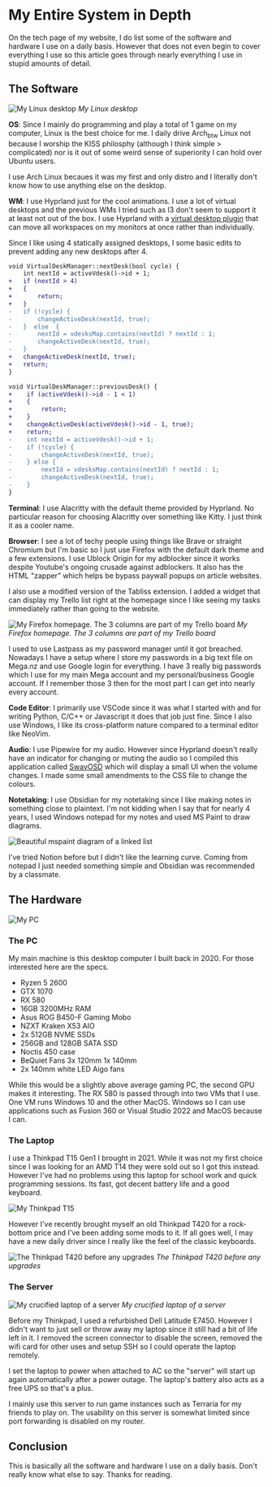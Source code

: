 # My Entire System in Depth

On the tech page of my website, I do list some of the software and hardware I use on a daily basis. However that does not even begin to cover everything I use so this article goes through nearly everything I use in stupid amounts of detail.

## The Software

![My Linux desktop](./assets/linux_desktop.png)
_My Linux desktop_

**OS**: Since I mainly do programming and play a total of 1 game on my computer, Linux is the best choice for me. I daily drive Arch<sub>btw</sub> Linux not because I worship the KISS philosphy (although I think simple > complicated) nor is it out of some weird sense of superiority I can hold over Ubuntu users.
 
I use Arch Linux becaues it was my first and only distro and I literally don't know how to use anything else on the desktop. 

**WM**: I use Hyprland just for the cool animations. I use a lot of virtual desktops and the previous WMs I tried such as I3 don't seem to support it at least not out of the box. I use Hyprland with a [virtual desktop plugin](https://github.com/levnikmyskin/hyprland-virtual-desktops) that can move all workspaces on my monitors at once rather than individually. 

Since I like using 4 statically assigned desktops, I some basic edits to prevent adding any new desktops after 4.

```diff
void VirtualDeskManager::nextDesk(bool cycle) {
    int nextId = activeVdesk()->id + 1;
+	if (nextId > 4) 
+   {
+	    return;
+	}
-   if (!cycle) {
-       changeActiveDesk(nextId, true);
-   }  else  {
-       nextId = vdesksMap.contains(nextId) ? nextId : 1;
-       changeActiveDesk(nextId, true);
-   }
+	changeActiveDesk(nextId, true);
+	return;
}
```

```diff
void VirtualDeskManager::previousDesk() {
+    if (activeVdesk()->id - 1 < 1)
+    {
+        return;
+    }
+    changeActiveDesk(activeVdesk()->id - 1, true);
+    return;
-    int nextId = activeVdesk()->id + 1;
-    if (!cycle) {
-        changeActiveDesk(nextId, true);
-    } else {
-        nextId = vdesksMap.contains(nextId) ? nextId : 1;
-        changeActiveDesk(nextId, true);
-    }
}
```

**Terminal**: I use Alacritty with the default theme provided by Hyprland. No particular reason for choosing Alacritty over something like Kitty. I just think it as a cooler name. 

**Browser**: I see a lot of techy people using things like Brave or straight Chromium but I'm basic so I just use Firefox with the default dark theme and a few extensions. I use Ublock Origin for my adblocker since it works despite Youtube's ongoing crusade against adblockers. It also has the HTML "zapper" which helps be bypass paywall popups on article websites. 

I also use a modified version of the Tabliss extension. I added a widget that can display my Trello list right at the homepage since I like seeing my tasks immediately rather than going to the website. 

![My Firefox homepage. The 3 columns are part of my Trello board](https://user-images.githubusercontent.com/100111224/278787912-f418b1bd-8c48-4029-bf59-53a5d20a5eff.png)
_My Firefox homepage. The 3 columns are part of my Trello board_

I used to use Lastpass as my password manager until it got breached. Nowadays I have a setup where I store my passwords in a big text file on Mega.nz and use Google login for everything. I have 3 really big passwords which I use for my main Mega account and my personal/business Google account. If I remember those 3 then for the most part I can get into nearly every account.

**Code Editor**: I primarily use VSCode since it was what I started with and for writing Python, C/C++ or Javascript it does that job just fine. Since I also use Windows, I like its cross-platform nature compared to a terminal editor like NeoVim.

**Audio**: I use Pipewire for my audio. However since Hyprland doesn't really have an indicator for changing or muting the audio so I compiled this application called [SwayOSD](https://github.com/ErikReider/SwayOSD) which will display a small UI when the volume changes. I made some small amendments to the CSS file to change the colours. 

**Notetaking**: I use Obsidian for my notetaking since I like making notes in something close to plaintext. I'm not kidding when I say that for nearly 4 years, I used Windows notepad for my notes and used MS Paint to draw diagrams. 

![Beautiful mspaint diagram of a linked list](./assets/notepad_linked_list.png)

I've tried Notion before but I didn't like the learning curve. Coming from notepad I just needed something simple and Obsidian was recommended by a classmate. 

## The Hardware

![My PC](./assets/pc.jpg)


### The PC

My main machine is this desktop computer I built back in 2020. For those interested here are the specs. 

- Ryzen 5 2600
- GTX 1070
- RX 580
- 16GB 3200MHz RAM
- Asus ROG B450-F Gaming Mobo
- NZXT Kraken X53 AIO
- 2x 512GB NVME SSDs
- 256GB and 128GB SATA SSD 
- Noctis 450 case
- BeQuiet Fans 3x 120mm 1x 140mm
- 2x 140mm white LED Aigo fans 

While this would be a slightly above average gaming PC, the second GPU makes it interesting. The RX 580 is passed through into two VMs that I use. One VM runs Windows 10 and the other MacOS. Windows so I can use applications such as Fusion 360 or Visual Studio 2022 and MacOS because I can. 

### The Laptop

I use a Thinkpad T15 Gen1 I brought in 2021. While it was not my first choice since I was looking for an AMD T14 they were sold out so I got this instead. However I've had no problems using this laptop for school work and quick programming sessions. Its fast, got decent battery life and a good keyboard. 

![My Thinkpad T15](./assets/t15.jpg)

However I've recently brought myself an old Thinkpad T420 for a rock-bottom price and I've been adding some mods to it. If all goes well, I may have a new daily driver since I really like the feel of the classic keyboards.

![The Thinkpad T420 before any upgrades](./assets/thinkpad_t420.jpg)
_The Thinkpad T420 before any upgrades_

### The Server 

![My crucified laptop of a server](./assets/server.jpg)
_My crucified laptop of a server_

Before my Thinkpad, I used a refurbished Dell Latitude E7450. However I didn't want to just sell or throw away my laptop since it still had a bit of life left in it. I removed the screen connector to disable the screen, removed the wifi card for other uses and setup SSH so I could operate the laptop remotely.

I set the laptop to power when attached to AC so the "server" will start up again automatically after a power outage. The laptop's battery also acts as a free UPS so that's a plus. 

I mainly use this server to run game instances such as Terraria for my friends to play on. The usability on this server is somewhat limited since port forwarding is disabled on my router. 


## Conclusion

This is basically all the software and hardware I use on a daily basis. Don't really know what else to say. Thanks for reading. 